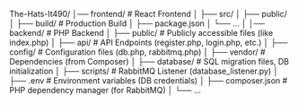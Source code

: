The-Hats-It490/
│── frontend/              # React Frontend
│   ├── src/
│   ├── public/
│   ├── build/             # Production Build 
│   ├── package.json
│   └── ...
│
│── backend/               # PHP Backend
│   ├── public/            # Publicly accessible files (like index.php)
│   ├── api/               # API Endpoints (register.php, login.php, etc.)
│   ├── config/            # Configuration files (db.php, rabbitmq.php)
│   ├── vendor/            # Dependencies (from Composer)
│   ├── database/          # SQL migration files, DB initialization
│   ├── scripts/           # RabbitMQ Listener (database_listener.py)
│   ├── .env               # Environment variables (DB credentials)
│   ├── composer.json      # PHP dependency manager (for RabbitMQ)
│   └── ...
